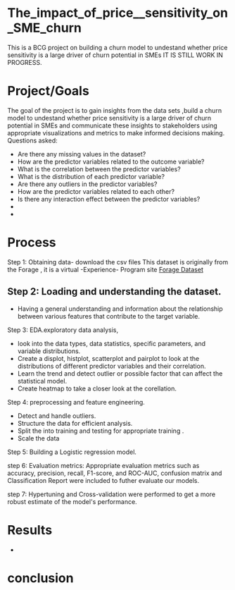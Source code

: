 # The_impact_of_price__sensitivity_on_SME_churn
This is a BCG project on building a churn model to undestand whether price sensitivity is a large driver of churn potential in SMEs
IT IS STILL WORK IN PROGRESS.
# Project/Goals
The goal of the project is to gain insights from the data sets ,build a churn model to undestand whether price sensitivity is a large driver of churn potential in SMEs and communicate these insights to stakeholders using appropriate visualizations and metrics to make informed decisions making.
Questions asked:
- Are there any missing values in the dataset?
- How are the predictor variables related to the outcome variable?
- What is the correlation between the predictor variables?
- What is the distribution of each predictor variable?
- Are there any outliers in the predictor variables?
- How are the predictor variables related to each other?
- Is there any interaction effect between the predictor variables?
- 
- 
# Process
Step 1: Obtaining data- download the csv files
This dataset is originally from the Forage , it is a  virtual -Experience- Program site
[Forage Dataset](https://www.theforage.com/modules/Tcz8gTtprzAS4xSoK/uL2qbuBpZJxqfXdEG)

Step 2: Loading and understanding the dataset.
- 
- Having a general understanding and information about the relationship between various features that contribute to the target variable.

Step 3: EDA.exploratory data analysis, 
- look into the data types, data statistics, specific parameters, and variable distributions. 
- Create a displot, histplot, scatterplot and pairplot to look at the distributions of different predictor variables and their correlation.
- Learn the trend and detect outlier or possible factor that can affect the statistical model.
- Create heatmap to take a closer look at the corellation.

Step 4: preprocessing and feature engineering.
- Detect and handle outliers.
- Structure the data for efficient analysis.
- Split the into training and testing for appropriate training .
- Scale the data 

Step 5: Building a  Logistic regression model.


step 6: Evaluation metrics: Appropriate evaluation metrics such as accuracy, precision, recall, F1-score, and ROC-AUC, confusion matrix and Classification Report were included to futher evaluate our models.

step 7: Hypertuning and Cross-validation were performed to get a more robust estimate of the model's performance.

# Results
- 
 # conclusion
 


